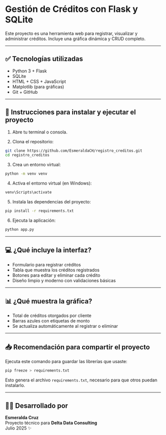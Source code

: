 # Gestión de Créditos con Flask y SQLite

Este proyecto es una herramienta web para registrar, visualizar y administrar créditos. Incluye una gráfica dinámica y CRUD completo.

---

## ✅ Tecnologías utilizadas

- Python 3 + Flask
- SQLite
- HTML + CSS + JavaScript
- Matplotlib (para gráficas)
- Git + GitHub

---

## 🚀 Instrucciones para instalar y ejecutar el proyecto

1. Abre tu terminal o consola.

2. Clona el repositorio:

```bash
git clone https://github.com/EsmeraldaCH/registro_creditos.git
cd registro_creditos
```

3. Crea un entorno virtual:

```bash
python -m venv venv
```

4. Activa el entorno virtual (en Windows):

```bash
venv\Scripts\activate
```

5. Instala las dependencias del proyecto:

```bash
pip install -r requirements.txt
```

6. Ejecuta la aplicación:

```bash
python app.py
```

---

## 💻 ¿Qué incluye la interfaz?

- Formulario para registrar créditos
- Tabla que muestra los créditos registrados
- Botones para editar y eliminar cada crédito
- Diseño limpio y moderno con validaciones básicas

---

## 📊 ¿Qué muestra la gráfica?

- Total de créditos otorgados por cliente
- Barras azules con etiquetas de monto
- Se actualiza automáticamente al registrar o eliminar

---

## 📥 Recomendación para compartir el proyecto

Ejecuta este comando para guardar las librerías que usaste:

```bash
pip freeze > requirements.txt
```

Esto genera el archivo `requirements.txt`, necesario para que otros puedan instalarlo.

---

## 👩‍💻 Desarrollado por

**Esmeralda Cruz**  
Proyecto técnico para **Delta Data Consulting**  
Julio 2025 ✨

